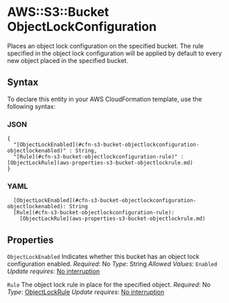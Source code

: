 # AWS::S3::Bucket ObjectLockConfiguration<a name="aws-properties-s3-bucket-objectlockconfiguration"></a>

Places an object lock configuration on the specified bucket\. The rule specified in the object lock configuration will be applied by default to every new object placed in the specified bucket\.

## Syntax<a name="aws-properties-s3-bucket-objectlockconfiguration-syntax"></a>

To declare this entity in your AWS CloudFormation template, use the following syntax:

### JSON<a name="aws-properties-s3-bucket-objectlockconfiguration-syntax.json"></a>

```
{
  "[ObjectLockEnabled](#cfn-s3-bucket-objectlockconfiguration-objectlockenabled)" : String,
  "[Rule](#cfn-s3-bucket-objectlockconfiguration-rule)" : [ObjectLockRule](aws-properties-s3-bucket-objectlockrule.md)
}
```

### YAML<a name="aws-properties-s3-bucket-objectlockconfiguration-syntax.yaml"></a>

```
  [ObjectLockEnabled](#cfn-s3-bucket-objectlockconfiguration-objectlockenabled): String
  [Rule](#cfn-s3-bucket-objectlockconfiguration-rule):
    [ObjectLockRule](aws-properties-s3-bucket-objectlockrule.md)
```

## Properties<a name="aws-properties-s3-bucket-objectlockconfiguration-properties"></a>

`ObjectLockEnabled`  <a name="cfn-s3-bucket-objectlockconfiguration-objectlockenabled"></a>
Indicates whether this bucket has an object lock configuration enabled\.
*Required*: No
*Type*: String
*Allowed Values*: `Enabled`
*Update requires*: [No interruption](https://docs.aws.amazon.com/AWSCloudFormation/latest/UserGuide/using-cfn-updating-stacks-update-behaviors.html#update-no-interrupt)

`Rule`  <a name="cfn-s3-bucket-objectlockconfiguration-rule"></a>
The object lock rule in place for the specified object\.
*Required*: No
*Type*: [ObjectLockRule](aws-properties-s3-bucket-objectlockrule.md)
*Update requires*: [No interruption](https://docs.aws.amazon.com/AWSCloudFormation/latest/UserGuide/using-cfn-updating-stacks-update-behaviors.html#update-no-interrupt)
